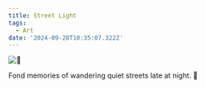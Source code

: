 ```yaml
---
title: Street Light
tags:
  - Art
date: '2024-09-28T10:35:07.322Z'
---
```


![🌃](http://res.cloudinary.com/cpadilla/image/upload/v1727474103/chrisdpadilla/blog/art/lbhda50h1hbc1ltbx1pj.jpg)


Fond memories of wandering quiet streets late at night. 🌙